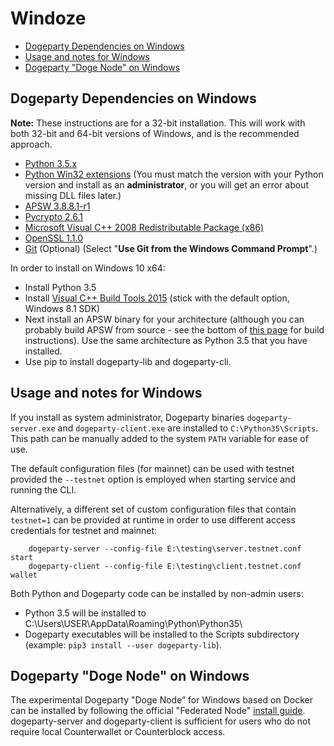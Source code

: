 # Windoze

- [Dogeparty Dependencies on Windows](#dogeparty-dependencies-on-windows)
- [Usage and notes for Windows](#usage-and-notes-for-windows)
- [Dogeparty "Doge Node" on Windows](#dogeparty-doge-node-on-windows)

## Dogeparty Dependencies on Windows

**Note:** These instructions are for a 32-bit installation. This will work with
both 32-bit and 64-bit versions of Windows, and is the recommended approach.

- [Python 3.5.x](https://www.python.org/downloads/)
- [Python Win32 extensions](https://sourceforge.net/projects/pywin32/files/pywin32/Build%20220/) (You must match the version with your Python version and install as an **administrator**, or you will get an error about missing DLL files later.)
- [APSW 3.8.8.1-r1](https://github.com/rogerbinns/apsw/releases/download/3.8.8.1-r1/apsw-3.8.8.1-r1.win32-py3.4.exe)
- [Pycrypto 2.6.1](https://s3.amazonaws.com/dogeparty-bootstrap/pycrypto-2.6.1.win32-py3.4.exe)
- [Microsoft Visual C++ 2008 Redistributable Package (x86)](http://www.microsoft.com/downloads/details.aspx?familyid=9B2DA534-3E03-4391-8A4D-074B9F2BC1BF)
- [OpenSSL 1.1.0](https://slproweb.com/download/Win32OpenSSL_Light-1_1_0.exe)
- [Git](http://git-scm.com/download/win) (Optional) (Select "**Use Git from the Windows Command Prompt**".) 

In order to install on Windows 10 x64:

- Install Python 3.5
- Install [Visual C++ Build Tools 2015](http://landinghub.visualstudio.com/visual-cpp-build-tools) (stick with the default option, Windows 8.1 SDK)
- Next install an APSW binary for your architecture (although you can probably build APSW from source - see the bottom of [this page](https://rogerbinns.github.io/apsw/download.html) for build instructions). Use the same architecture as Python 3.5 that you have installed. 
- Use pip to install dogeparty-lib and dogeparty-cli.

## Usage and notes for Windows

If you install as system administrator,  Dogeparty binaries `dogeparty-server.exe` and `dogeparty-client.exe` are installed to `C:\Python35\Scripts`. This path can be manually added to the system `PATH` variable for ease of use.

The default configuration files (for mainnet) can be used with testnet provided the `--testnet` option is employed when starting service and running the CLI. 

Alternatively, a different set of custom configuration files that contain `testnet=1` can be provided at runtime in order to use different access credentials for testnet and mainnet:

        dogeparty-server --config-file E:\testing\server.testnet.conf start
        dogeparty-client --config-file E:\testing\client.testnet.conf wallet

Both Python and  Dogeparty code can be installed by non-admin users:

* Python 3.5 will be installed to C:\Users\USER\AppData\Roaming\Python\Python35\
*  Dogeparty executables will be installed to the Scripts subdirectory (example: `pip3 install --user dogeparty-lib`). 

##  Dogeparty "Doge Node" on Windows

The experimental  Dogeparty "Doge Node” for Windows based on Docker can be installed by following the official "Federated Node" [install guide](https://github.com/DogepartyXDP/Documentation/blob/master/Installation/dogeparty_node.md). dogeparty-server and dogeparty-client is sufficient for users who do not require local Counterwallet or Counterblock access.


